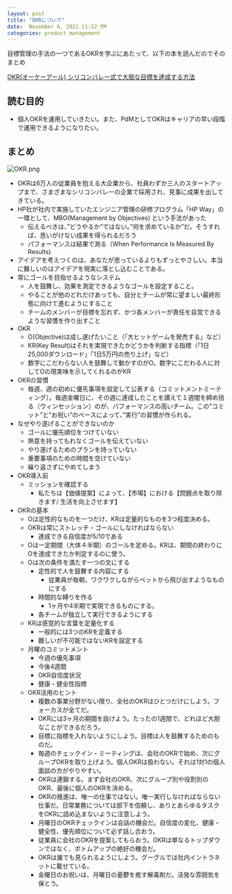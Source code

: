 ```yaml
---
layout: post
title: "OKRについて"
date:  November 6, 2021 11:52 PM
categories: product management
---
```


目標管理の手法の一つであるOKRを学ぶにあたって、以下の本を読んだのでそのまとめ

[OKR(オーケーアール) シリコンバレー式で大胆な目標を達成する方法](https://www.amazon.co.jp/OKR-%E3%82%AA%E3%83%BC%E3%82%B1%E3%83%BC%E3%82%A2%E3%83%BC%E3%83%AB-%E3%82%B7%E3%83%AA%E3%82%B3%E3%83%B3%E3%83%90%E3%83%AC%E3%83%BC%E5%BC%8F%E3%81%A7%E5%A4%A7%E8%83%86%E3%81%AA%E7%9B%AE%E6%A8%99%E3%82%92%E9%81%94%E6%88%90%E3%81%99%E3%82%8B%E6%96%B9%E6%B3%95-%E3%82%AF%E3%83%AA%E3%82%B9%E3%83%86%E3%82%A3%E3%83%BC%E3%83%8A%E3%83%BB%E3%82%A6%E3%82%A9%E3%83%89%E3%82%AD%E3%83%BC/dp/4822255646)


## 読む目的

- 個人OKRを運用していきたい。また、PdMとしてOKRはキャリアの早い段階で運用できるようになりたい。

## まとめ

![OKR.png](https://daisukesone.github.io/image/OKR/OKR.png)

- OKRは6万人の従業員を抱える大企業から、社員わずか三人のスタートアップまで、さまざまなシリコンバレーの企業で採用され、見事に成果を出してきている。
- HP社が社内で実施していたエンジニア管理の研修プログラム「HP Way」の一環として、MBO(Management by Objectives) という手法があった
    - 伝えるべきは、”どうやるか”ではない。”何を求めているか”だ。そうすれば、思いがけない成果を得られるだろう
    - パフォーマンスは結果で測る（When Performance Is Measured By Results)
- アイデアを考えつくのは、あなたが思っているよりもずっとやさしい。本当に難しいのはアイデアを現実に落とし込むことである。
- 常にゴールを目指せるようなシステム
    - 人を鼓舞し、効果を測定できるようなゴールを設定すること。
    - やることが他のどれだけあっても、自分とチームが常に望ましい最終形態に向けて進むようにすること
    - チームのメンバーが目標を忘れず、かつ各メンバーが責任を自覚できるような習慣を作り出すこと
- OKR
    - O(Objective)は成し遂げたいこと（「大ヒットゲームを発売する」など）
    - KR(Key Result)はそれを実現できたかどうかを判断する指標（「1日25,000ダウンロード」「1日5万円の売り上げ」など）
    - 数字にこだわらない人を鼓舞して動かすのがO。数字にこだわる人に対してOの現実味を示してくれるのがKR
- OKRの習慣
    - 毎週、週の初めに優先事項を設定して公表する（コミットメントミーティング）。毎週金曜日に、その週に達成したことを讃えて１週間を締め括る（ウィンセッション）のが、パフォーマンスの高いチーム。この”コミット”と”お祝い”のペースによって、”実行”の習慣が作られる。
- なぜやり遂げることができないのか
    - ゴールに優先順位をつけていない
    - 熱意を持ってもれなくゴールを伝えていない
    - やり遂げるためのプランを持っていない
    - 重要事項のための時間を空けていない
    - 繰り返さずにやめてしまう
- OKR導入前
    - ミッションを確認する
        - 私たちは【価値提案】によって、【市場】における【問題点を取り除きます/ 生活を向上させます】
- OKRの基本
    - Oは定性的なものを一つだけ、KRは定量的なものを3つ程度決める。
    - OKRは常にストレッチ・ゴールにしなければならない
        - 達成できる自信度が5/10である
    - Oは一定期間（大体４半期）のゴールを定める。KRは、期間の終わりにOを達成できたか判定するのに使う。
    - Oは次の条件を満たす一つの文にする
        - 定性的で人を鼓舞する内容にする
            - 従業員が毎朝、ワクワクしながらベットから飛び出すようなものにする
        - 時間的な縛りを作る
            - 1ヶ月や4半期で実現できるものにする。
        - 各チームが独立して実行できるようにする
    - KRは感覚的な言葉を定量化する
        - 一般的には3つのKRを定義する
        - 難しいが不可能ではないKRを設定する
    - 月曜のコミットメント
        - 今週の優先事項
        - 今後4週間
        - OKR自信度状況
        - 健康・健全性指標
    - OKR活用のヒント
        - 複数の事業分野がない限り、全社のOKRはひとつだけにしよう。フォーカスが全てだ。
        - OKRには3ヶ月の期間を設けよう。たったの1週間で、どれほど大胆なことができるだろう。
        - 目標に指標を入れないようにしよう。目標は人を鼓舞するためのものだ。
        - 毎週のチェックイン・ミーティングは、会社のOKRで始め、次にグループOKRを取り上げよう。個人OKRは扱わない。それは1対1の個人面談の方がやりやすい。
        - OKRは連鎖する。まず会社のOKR、次にグループ別や役割別のOKR、最後に個人のOKRを決める。
        - OKRの推進は、唯一の仕事ではない。唯一実行しなければならない仕事だ。日常業務については部下を信頼し、ありとあらゆるタスクをOKRに詰め込まないように注意しよう。
        - 月曜日のOKRチェックインは会話の機会だ。自信度の変化、健康・健全性、優先順位について必ず話し合おう。
        - 従業員に会社のOKRを提案してもらおう。OKRは単なるトップダウンではなく、ボトムアップの絶好の機会だ。
        - OKRは誰でも見られるようにしよう。グーグルでは社内イントラネットに載せている。
        - 金曜日のお祝いは、月曜日の憂鬱を癒す解毒剤だ。活発な雰囲気を保とう。

